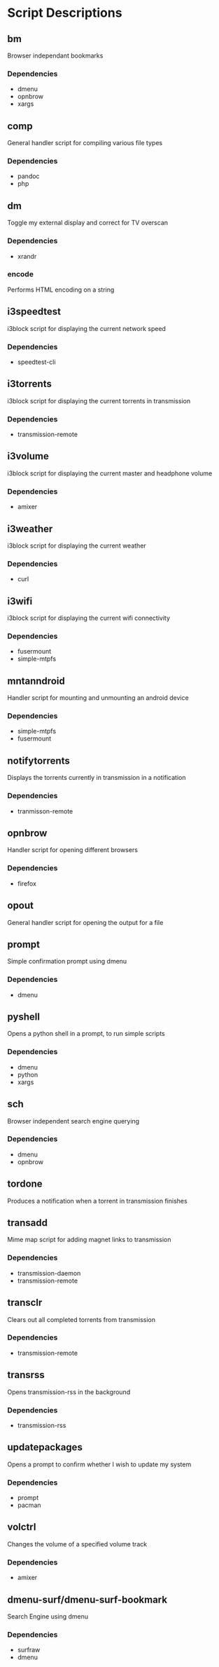 # Script Descriptions

## bm

Browser independant bookmarks

### Dependencies

+ dmenu
+ opnbrow
+ xargs

## comp

General handler script for compiling various file types

### Dependencies

+ pandoc
+ php

## dm

Toggle my external display and correct for TV overscan

### Dependencies

+ xrandr

### encode

Performs HTML encoding on a string

## i3speedtest

i3block script for displaying the current network speed

### Dependencies

+ speedtest-cli

## i3torrents

i3block script for displaying the current torrents in transmission

### Dependencies

+ transmission-remote

## i3volume

i3block script for displaying the current master and headphone volume

### Dependencies

+ amixer

## i3weather

i3block script for displaying the current weather

### Dependencies

+ curl

## i3wifi

i3block script for displaying the current wifi connectivity

### Dependencies

+ fusermount
+ simple-mtpfs

## mntanndroid

Handler script for mounting and unmounting an android device

### Dependencies

+ simple-mtpfs
+ fusermount

## notifytorrents

Displays the torrents currently in transmission in a notification

### Dependencies

+ tranmisson-remote

## opnbrow

Handler script for opening different browsers

### Dependencies

+ firefox

## opout

General handler script for opening the output for a file

## prompt

Simple confirmation prompt using dmenu

### Dependencies

+ dmenu

## pyshell

Opens a python shell in a prompt, to run simple scripts

### Dependencies

+ dmenu
+ python
+ xargs

## sch

Browser independent search engine querying

### Dependencies

+ dmenu
+ opnbrow

## tordone

Produces a notification when a torrent in transmission finishes

## transadd

Mime map script for adding magnet links to transmission

### Dependencies

+ transmission-daemon
+ transmission-remote

## transclr

Clears out all completed torrents from transmission

### Dependencies

+ transmission-remote

## transrss

Opens transmission-rss in the background

### Dependencies

+ transmission-rss

## updatepackages

Opens a prompt to confirm whether I wish to update my system

### Dependencies

+ prompt
+ pacman

## volctrl

Changes the volume of a specified volume track

### Dependencies

+ amixer

## dmenu-surf/dmenu-surf-bookmark

Search Engine using dmenu

### Dependencies

+ surfraw
+ dmenu

